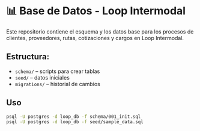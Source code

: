# 📊 Base de Datos - Loop Intermodal

Este repositorio contiene el esquema y los datos base para los procesos de clientes, proveedores, rutas, cotizaciones y cargos en Loop Intermodal.

## Estructura:
- `schema/` – scripts para crear tablas
- `seed/` – datos iniciales
- `migrations/` – historial de cambios

## Uso
```bash
psql -U postgres -d loop_db -f schema/001_init.sql
psql -U postgres -d loop_db -f seed/sample_data.sql